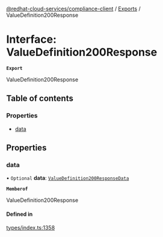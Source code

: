 [@redhat-cloud-services/compliance-client](../README.md) / [Exports](../modules.md) / ValueDefinition200Response

# Interface: ValueDefinition200Response

**`Export`**

ValueDefinition200Response

## Table of contents

### Properties

- [data](ValueDefinition200Response.md#data)

## Properties

### data

• `Optional` **data**: [`ValueDefinition200ResponseData`](ValueDefinition200ResponseData.md)

**`Memberof`**

ValueDefinition200Response

#### Defined in

[types/index.ts:1358](https://github.com/RedHatInsights/javascript-clients/blob/main/packages/compliance/types/index.ts#L1358)

